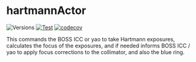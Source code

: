 # hartmannActor

![Versions](https://img.shields.io/badge/python->=3.9-blue)
[![Test](https://github.com/sdss/hartmannActor/actions/workflows/test.yml/badge.svg)](https://github.com/sdss/hartmannActor/actions/workflows/test.yml)
[![codecov](https://codecov.io/gh/sdss/hartmannActor/branch/py3/graph/badge.svg)](https://codecov.io/gh/sdss/hartmannActor)

This commands the BOSS ICC or yao to take Hartmann exposures, calculates the focus of the exposures, and if needed informs BOSS ICC / yao to apply focus corrections to the collimator, and also the blue ring.
